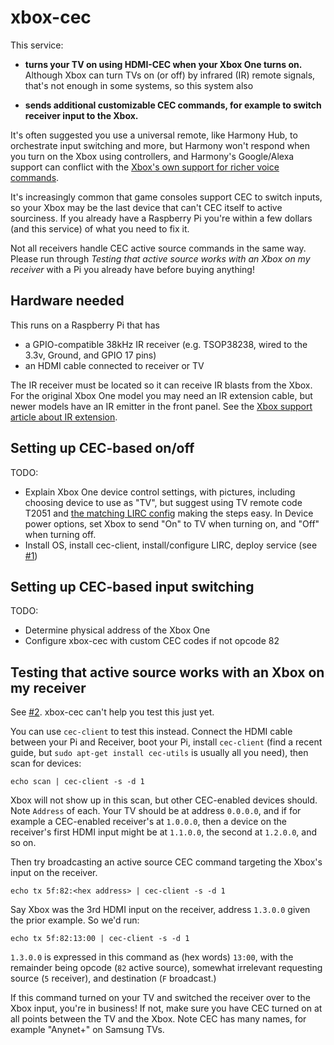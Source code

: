 # xbox-cec

This service:

- **turns your TV on using HDMI-CEC when your Xbox One turns on.** Although Xbox
  can turn TVs on (or off) by infrared (IR) remote signals, that's not enough in some systems,
  so this system also

- **sends additional customizable CEC commands, for example to switch receiver input to the Xbox.**
  
It's often suggested you use a universal remote, like Harmony Hub, to orchestrate input switching
and more, but Harmony won't respond when you turn on the Xbox using controllers, and Harmony's
Google/Alexa support can conflict with the [Xbox's own support for richer voice commands](https://support.xbox.com/en-US/browse/xbox-one/voice-and-digital-assistants).
  
It's increasingly common that game consoles support CEC to switch inputs, so your Xbox
may be the last device that can't CEC itself to active sourciness. If you already have
a Raspberry Pi you're within a few dollars (and this service) of what you need to fix it.

Not all receivers handle CEC active source commands in the same way. Please run
through *Testing that active source works with an Xbox on my receiver* with a 
Pi you already have before buying anything!

## Hardware needed

This runs on a Raspberry Pi that has 
- a GPIO-compatible 38kHz IR receiver (e.g. TSOP38238, wired to the 3.3v, Ground, and 
  GPIO 17 pins)
- an HDMI cable connected to receiver or TV

The IR receiver must be located so it can receive IR blasts from the Xbox. 
For the original Xbox One model you may need an IR extension cable, but newer models 
have an IR emitter in the front panel. See the 
[Xbox support article about IR extension](https://beta.support.xbox.com/help/hardware-network/oneguide-live-tv/use-external-ir-with-xbox-one).

## Setting up CEC-based on/off

TODO:
- Explain Xbox One device control settings, with pictures, including choosing device 
  to use as "TV", but suggest using TV remote code T2051 and [the matching LIRC config](tv-for-xbox-cec.conf)
  making the steps easy. In Device power options, set Xbox to send "On" to TV when
  turning on, and "Off" when turning off.
- Install OS, install cec-client, install/configure LIRC, deploy service (see
  [#1](https://github.com/waded/xbox-cec/issues/1))
  
## Setting up CEC-based input switching

TODO:
- Determine physical address of the Xbox One
- Configure xbox-cec with custom CEC codes if not opcode 82

## Testing that active source works with an Xbox on my receiver

See [#2](https://github.com/waded/xbox-cec/issues/2). xbox-cec can't help you test this just yet.

You can use `cec-client` to test this instead. Connect the HDMI cable between your Pi and Receiver,
boot your Pi, install `cec-client` (find a recent guide, but `sudo apt-get install cec-utils` is
usually all you need), then scan for devices:

`echo scan | cec-client -s -d 1`

Xbox will not show up in this scan, but other CEC-enabled devices should. Note `Address` 
of each. Your TV should be at address `0.0.0.0`, and if for example a CEC-enabled receiver's at 
`1.0.0.0`, then a device on the receiver's first HDMI input might be at `1.1.0.0`, the second at 
`1.2.0.0`, and so on.

Then try broadcasting an active source CEC command targeting the Xbox's input on the receiver.

`echo tx 5f:82:<hex address> | cec-client -s -d 1` 

Say Xbox was the 3rd HDMI input on the receiver, address `1.3.0.0` given the prior example. So we'd run:

`echo tx 5f:82:13:00 | cec-client -s -d 1` 

`1.3.0.0` is expressed in this command as (hex words) `13:00`, with the remainder being opcode 
(`82` active source), somewhat irrelevant requesting source (`5` receiver), and destination 
(`F` broadcast.)

If this command turned on your TV and switched the receiver over to the Xbox input, you're in
business! If not, make sure you have CEC turned on at all points between the TV and the Xbox.
Note CEC has many names, for example "Anynet+" on Samsung TVs.
